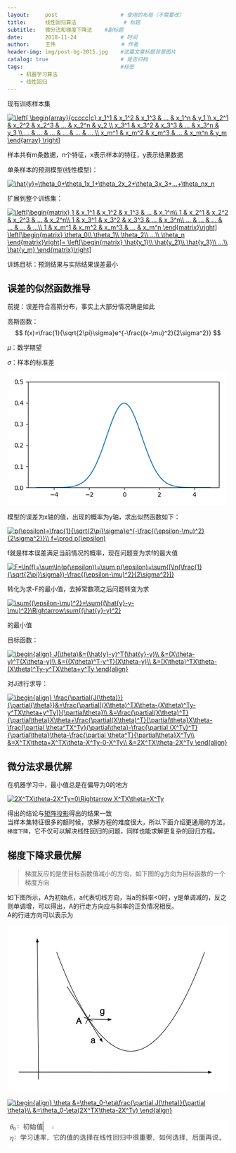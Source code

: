 ```yaml
---
layout:     post                    # 使用的布局（不需要改）
title:      线性回归算法               # 标题 
subtitle:   微分法和梯度下降法    #副标题
date:       2018-11-24              # 时间
author:     王伟                     # 作者
header-img: img/post-bg-2015.jpg    #这篇文章标题背景图片
catalog: true                       # 是否归档
tags:                               #标签
    - 机器学习算法
    - 线性回归
---
```


现有训练样本集

<a href="https://www.codecogs.com/eqnedit.php?latex=\left[&space;\begin{array}{ccccc|c}&space;x_1^1&space;&&space;x_1^2&space;&&space;x_1^3&space;&&space;...&space;&&space;x_1^n&space;&&space;y_1&space;\\&space;x_2^1&space;&&space;x_2^2&space;&&space;x_2^3&space;&&space;...&space;&&space;x_2^n&space;&&space;y_2&space;\\&space;x_3^1&space;&&space;x_3^2&space;&&space;x_3^3&space;&&space;...&space;&&space;x_3^n&space;&&space;y_3&space;\\&space;...&space;&&space;...&space;&&space;...&space;&&space;...&space;&&space;...&space;&&space;...&space;\\&space;x_m^1&space;&&space;x_m^2&space;&&space;x_m^3&space;&&space;...&space;&&space;x_m^n&space;&&space;y_m&space;\end{array}&space;\right]" target="_blank"><img src="https://latex.codecogs.com/gif.latex?\left[&space;\begin{array}{ccccc|c}&space;x_1^1&space;&&space;x_1^2&space;&&space;x_1^3&space;&&space;...&space;&&space;x_1^n&space;&&space;y_1&space;\\&space;x_2^1&space;&&space;x_2^2&space;&&space;x_2^3&space;&&space;...&space;&&space;x_2^n&space;&&space;y_2&space;\\&space;x_3^1&space;&&space;x_3^2&space;&&space;x_3^3&space;&&space;...&space;&&space;x_3^n&space;&&space;y_3&space;\\&space;...&space;&&space;...&space;&&space;...&space;&&space;...&space;&&space;...&space;&&space;...&space;\\&space;x_m^1&space;&&space;x_m^2&space;&&space;x_m^3&space;&&space;...&space;&&space;x_m^n&space;&&space;y_m&space;\end{array}&space;\right]" title="\left[ \begin{array}{ccccc|c} x_1^1 & x_1^2 & x_1^3 & ... & x_1^n & y_1 \\ x_2^1 & x_2^2 & x_2^3 & ... & x_2^n & y_2 \\ x_3^1 & x_3^2 & x_3^3 & ... & x_3^n & y_3 \\ ... & ... & ... & ... & ... & ... \\ x_m^1 & x_m^2 & x_m^3 & ... & x_m^n & y_m \end{array} \right]" /></a>

样本共有m条数据，n个特征，x表示样本的特征，y表示结果数据

单条样本的预测模型(线性模型)：

<a href="https://www.codecogs.com/eqnedit.php?latex=\hat{y}=\theta_0&plus;\theta_1x_1&plus;\theta_2x_2&plus;\theta_3x_3&plus;...&plus;\theta_nx_n" target="_blank"><img src="https://latex.codecogs.com/gif.latex?\hat{y}=\theta_0&plus;\theta_1x_1&plus;\theta_2x_2&plus;\theta_3x_3&plus;...&plus;\theta_nx_n" title="\hat{y}=\theta_0+\theta_1x_1+\theta_2x_2+\theta_3x_3+...+\theta_nx_n" /></a>

扩展到整个训练集：

<a href="https://www.codecogs.com/eqnedit.php?latex=\left[\begin{matrix}&space;1&space;&&space;x_1^1&space;&&space;x_1^2&space;&&space;x_1^3&space;&&space;...&space;&&space;x_1^n\\&space;1&space;&&space;x_2^1&space;&&space;x_2^2&space;&&space;x_2^3&space;&&space;...&space;&&space;x_2^n\\&space;1&space;&&space;x_3^1&space;&&space;x_3^2&space;&&space;x_3^3&space;&&space;...&space;&&space;x_3^n\\&space;...&space;&&space;...&space;&&space;...&space;&&space;...&space;&&space;...&space;&&space;...\\&space;1&space;&&space;x_m^1&space;&&space;x_m^2&space;&&space;x_m^3&space;&&space;...&space;&&space;x_m^n&space;\end{matrix}\right]&space;\left[\begin{matrix}&space;\theta_0\\&space;\theta_1\\&space;\theta_2\\&space;...\\&space;\theta_n&space;\end{matrix}\right]=&space;\left[\begin{matrix}&space;\hat{y_1}\\&space;\hat{y_2}\\&space;\hat{y_3}\\&space;...\\&space;\hat{y_m}&space;\end{matrix}\right]" target="_blank"><img src="https://latex.codecogs.com/gif.latex?\left[\begin{matrix}&space;1&space;&&space;x_1^1&space;&&space;x_1^2&space;&&space;x_1^3&space;&&space;...&space;&&space;x_1^n\\&space;1&space;&&space;x_2^1&space;&&space;x_2^2&space;&&space;x_2^3&space;&&space;...&space;&&space;x_2^n\\&space;1&space;&&space;x_3^1&space;&&space;x_3^2&space;&&space;x_3^3&space;&&space;...&space;&&space;x_3^n\\&space;...&space;&&space;...&space;&&space;...&space;&&space;...&space;&&space;...&space;&&space;...\\&space;1&space;&&space;x_m^1&space;&&space;x_m^2&space;&&space;x_m^3&space;&&space;...&space;&&space;x_m^n&space;\end{matrix}\right]&space;\left[\begin{matrix}&space;\theta_0\\&space;\theta_1\\&space;\theta_2\\&space;...\\&space;\theta_n&space;\end{matrix}\right]=&space;\left[\begin{matrix}&space;\hat{y_1}\\&space;\hat{y_2}\\&space;\hat{y_3}\\&space;...\\&space;\hat{y_m}&space;\end{matrix}\right]" title="\left[\begin{matrix} 1 & x_1^1 & x_1^2 & x_1^3 & ... & x_1^n\\ 1 & x_2^1 & x_2^2 & x_2^3 & ... & x_2^n\\ 1 & x_3^1 & x_3^2 & x_3^3 & ... & x_3^n\\ ... & ... & ... & ... & ... & ...\\ 1 & x_m^1 & x_m^2 & x_m^3 & ... & x_m^n \end{matrix}\right] \left[\begin{matrix} \theta_0\\ \theta_1\\ \theta_2\\ ...\\ \theta_n \end{matrix}\right]= \left[\begin{matrix} \hat{y_1}\\ \hat{y_2}\\ \hat{y_3}\\ ...\\ \hat{y_m} \end{matrix}\right]" /></a>

训练目标：预测结果与实际结果误差最小

## 误差的似然函数推导

前提：误差符合高斯分布，事实上大部分情况确是如此

高斯函数：
$$
f(x)=\frac{1}{\sqrt{2\pi}\sigma}e^{-\frac{(x-\mu)^2}{2\sigma^2}}
$$

$\mu$：数学期望

$\sigma$：样本的标准差

![](/img/高斯分布.png)

模型的误差为x轴的值，出现的概率为y轴，求出似然函数如下：

<a href="https://www.codecogs.com/eqnedit.php?latex=p(\epsilon)=\frac{1}{\sqrt{2\pi}\sigma}e^{-\frac{(\epsilon-\mu)^2}{2\sigma^2}}\\&space;f=\prod&space;p(\epsilon)" target="_blank"><img src="https://latex.codecogs.com/gif.latex?p(\epsilon)=\frac{1}{\sqrt{2\pi}\sigma}e^{-\frac{(\epsilon-\mu)^2}{2\sigma^2}}\\&space;f=\prod&space;p(\epsilon)" title="p(\epsilon)=\frac{1}{\sqrt{2\pi}\sigma}e^{-\frac{(\epsilon-\mu)^2}{2\sigma^2}}\\ f=\prod p(\epsilon)" /></a>

f就是样本误差满足当前情况的概率，现在问题变为求f的最大值

<a href="https://www.codecogs.com/eqnedit.php?latex=F=\ln(f)=\sum\ln(p(\epsilon))=\sum&space;p(\epsilon)=\sum{[\ln(\frac{1}{\sqrt{2\pi}\sigma})-\frac{(\epsilon-\mu)^2}{2\sigma^2}]}" target="_blank"><img src="https://latex.codecogs.com/gif.latex?F=\ln(f)=\sum\ln(p(\epsilon))=\sum&space;p(\epsilon)=\sum{[\ln(\frac{1}{\sqrt{2\pi}\sigma})-\frac{(\epsilon-\mu)^2}{2\sigma^2}]}" title="F=\ln(f)=\sum\ln(p(\epsilon))=\sum p(\epsilon)=\sum{[\ln(\frac{1}{\sqrt{2\pi}\sigma})-\frac{(\epsilon-\mu)^2}{2\sigma^2}]}" /></a>

转化为求-F的最小值，去掉常数项之后问题转变为求

<a href="https://www.codecogs.com/eqnedit.php?latex=\sum{(\epsilon-\mu)^2}=\sum{(\hat{y}-y-\mu)^2}\Rightarrow\sum{(\hat{y}-y)^2}" target="_blank"><img src="https://latex.codecogs.com/gif.latex?\sum{(\epsilon-\mu)^2}=\sum{(\hat{y}-y-\mu)^2}\Rightarrow\sum{(\hat{y}-y)^2}" title="\sum{(\epsilon-\mu)^2}=\sum{(\hat{y}-y-\mu)^2}\Rightarrow\sum{(\hat{y}-y)^2}" /></a>

的最小值

目标函数：

<a href="https://www.codecogs.com/eqnedit.php?latex=\begin{align}&space;J(\theta)&=(\hat{y}-y)^T(\hat{y}-y)\\&space;&=(X\theta-y)^T(X\theta-y)\\&space;&=((X\theta)^T-y^T)(X\theta-y)\\&space;&=(X\theta)^TX\theta-(X\theta)^Ty-y^TX\theta&plus;y^Ty&space;\end{align}" target="_blank"><img src="https://latex.codecogs.com/gif.latex?\begin{align}&space;J(\theta)&=(\hat{y}-y)^T(\hat{y}-y)\\&space;&=(X\theta-y)^T(X\theta-y)\\&space;&=((X\theta)^T-y^T)(X\theta-y)\\&space;&=(X\theta)^TX\theta-(X\theta)^Ty-y^TX\theta&plus;y^Ty&space;\end{align}" title="\begin{align} J(\theta)&=(\hat{y}-y)^T(\hat{y}-y)\\ &=(X\theta-y)^T(X\theta-y)\\ &=((X\theta)^T-y^T)(X\theta-y)\\ &=(X\theta)^TX\theta-(X\theta)^Ty-y^TX\theta+y^Ty \end{align}" /></a>

对J进行求导：

<a href="https://www.codecogs.com/eqnedit.php?latex=\begin{align}&space;\frac{\partial{J(\theta)}}{\partial{\theta}}&=\frac{\partial[(X\theta)^TX\theta-(X\theta)^Ty-y^TX\theta&plus;y^Ty]}{\partial\theta}\\&space;&=\frac{\partial(X\theta)^T}{\partial\theta}X\theta&plus;\frac{\partial(X\theta)^T}{\partial\theta}X\theta-\frac{\partial&space;\theta^TX^Ty}{\partial\theta}-\frac{\partial&space;(X^Ty)^T}{\partial\theta}\theta-\frac{\partial&space;\theta^T}{\partial\theta}X^Ty\\&space;&=X^TX\theta&plus;X^TX\theta-X^Ty-0-X^Ty\\&space;&=2X^TX\theta-2X^Ty&space;\end{align}" target="_blank"><img src="https://latex.codecogs.com/gif.latex?\begin{align}&space;\frac{\partial{J(\theta)}}{\partial{\theta}}&=\frac{\partial[(X\theta)^TX\theta-(X\theta)^Ty-y^TX\theta&plus;y^Ty]}{\partial\theta}\\&space;&=\frac{\partial(X\theta)^T}{\partial\theta}X\theta&plus;\frac{\partial(X\theta)^T}{\partial\theta}X\theta-\frac{\partial&space;\theta^TX^Ty}{\partial\theta}-\frac{\partial&space;(X^Ty)^T}{\partial\theta}\theta-\frac{\partial&space;\theta^T}{\partial\theta}X^Ty\\&space;&=X^TX\theta&plus;X^TX\theta-X^Ty-0-X^Ty\\&space;&=2X^TX\theta-2X^Ty&space;\end{align}" title="\begin{align} \frac{\partial{J(\theta)}}{\partial{\theta}}&=\frac{\partial[(X\theta)^TX\theta-(X\theta)^Ty-y^TX\theta+y^Ty]}{\partial\theta}\\ &=\frac{\partial(X\theta)^T}{\partial\theta}X\theta+\frac{\partial(X\theta)^T}{\partial\theta}X\theta-\frac{\partial \theta^TX^Ty}{\partial\theta}-\frac{\partial (X^Ty)^T}{\partial\theta}\theta-\frac{\partial \theta^T}{\partial\theta}X^Ty\\ &=X^TX\theta+X^TX\theta-X^Ty-0-X^Ty\\ &=2X^TX\theta-2X^Ty \end{align}" /></a>

## 微分法求最优解

在机器学习中，最小值总是在偏导为0的地方

<a href="https://www.codecogs.com/eqnedit.php?latex=2X^TX\theta-2X^Ty=0\Rightarrow&space;X^TX\theta=X^Ty" target="_blank"><img src="https://latex.codecogs.com/gif.latex?2X^TX\theta-2X^Ty=0\Rightarrow&space;X^TX\theta=X^Ty" title="2X^TX\theta-2X^Ty=0\Rightarrow X^TX\theta=X^Ty" /></a>

得出的结论与[矩阵投影](https://wisew.github.io/2018/11/20/最小二乘法/)得出的结果一致  
当样本集特征很多的额时候，求解方程的难度很大，所以下面介绍更通用的方法，`梯度下降`，它不仅可以解决线性回归的问题，同样也能求解更复杂的回归方程。  
## 梯度下降求最优解
> 梯度反应的是使目标函数值减小的方向，如下图的g方向为目标函数的一个梯度方向 

如下图所示，A为初始点，a代表切线方向，当a的斜率<0时，y是单调减的，反之则单调增，可以得出，A的行走方向应与斜率的正负情况相反。  
A的行进方向可以表示为

![](/img/梯度.png)

<a href="https://www.codecogs.com/eqnedit.php?latex=\begin{align}&space;\theta&space;&=\theta_0-\eta\frac{\partial&space;J(\theta)}{\partial&space;\theta}\\&space;&=\theta_0-\eta(2X^TX\theta-2X^Ty)&space;\end{align}" target="_blank"><img src="https://latex.codecogs.com/gif.latex?\begin{align}&space;\theta&space;&=\theta_0-\eta\frac{\partial&space;J(\theta)}{\partial&space;\theta}\\&space;&=\theta_0-\eta(2X^TX\theta-2X^Ty)&space;\end{align}" title="\begin{align} \theta &=\theta_0-\eta\frac{\partial J(\theta)}{\partial \theta}\\ &=\theta_0-\eta(2X^TX\theta-2X^Ty) \end{align}" /></a>

![](/img/梯度下降的参数说明.png)